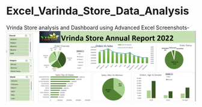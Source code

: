 # Excel_Varinda_Store_Data_Analysis
 Vrinda Store analysis and Dashboard using Advanced Excel
Screenshots-
![image alt](https://github.com/priyasaini78/Excel_Varinda_Store_Data_Analysis/blob/main/Snapshot%20of%20the%20Dashboard%20(3).png?raw=true)
